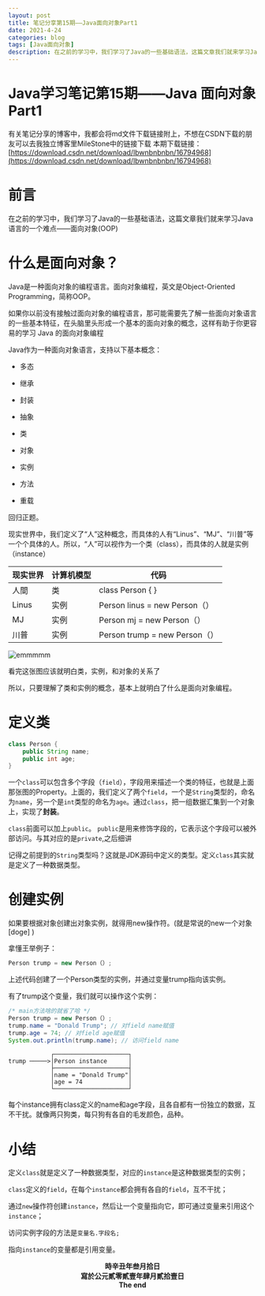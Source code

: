 ```yaml
---
layout: post
title: 笔记分享第15期——Java面向对象Part1
date: 2021-4-24
categories: blog
tags: [Java面向对象]
description: 在之前的学习中，我们学习了Java的一些基础语法，这篇文章我们就来学习Java语言的一个难点——面向对象(OOP)
---
```

# Java学习笔记第15期——Java 面向对象 Part1
有关笔记分享的博客中，我都会将md文件下载链接附上，不想在CSDN下载的朋友可以去我独立博客里MileStone中的链接下载
本期下载链接：[https://download.csdn.net/download/lbwnbnbnbn/16794968](https://download.csdn.net/download/lbwnbnbnbn/16794968)

# 前言

在之前的学习中，我们学习了Java的一些基础语法，这篇文章我们就来学习Java语言的一个难点——面向对象(OOP)

# 什么是面向对象？

Java是一种面向对象的编程语言。面向对象编程，英文是Object-Oriented Programming，简称OOP。

如果你以前没有接触过面向对象的编程语言，那可能需要先了解一些面向对象语言的一些基本特征，在头脑里头形成一个基本的面向对象的概念，这样有助于你更容易的学习 Java 的面向对象编程

Java作为一种面向对象语言，支持以下基本概念：

- 多态

- 继承

- 封装

- 抽象

- 类

- 对象

- 实例

- 方法

- 重载

回归正题。

现实世界中，我们定义了“人”这种概念，而具体的人有“Linus”、“MJ”、“川普”等一个个具体的人。所以，“人”可以视作为一个类（class），而具体的人就是实例（instance）

| 现实世界 | 计算机模型 | 代码                          |
| -------- | ---------- | ----------------------------- |
| 人間     | 类         | class Person { }              |
| Linus    | 实例       | Person linus = new Person（） |
| MJ       | 实例       | Person mj = new Person（）    |
| 川普     | 实例       | Person trump = new Person（） |

![emmmmm](https://img-blog.csdnimg.cn/20210421175643534.png?x-oss-process=image/watermark,type_ZmFuZ3poZW5naGVpdGk,shadow_10,text_aHR0cHM6Ly9ibG9nLmNzZG4ubmV0L2xid25ibmJuYm4=,size_16,color_FFFFFF,t_70#pic_center)


看完这张图应该就明白类，实例，和对象的关系了

所以，只要理解了类和实例的概念，基本上就明白了什么是面向对象编程。

# 定义类

 ```java
 class Person {
     public String name;
     public int age;
 }
 ```


一个`class`可以包含多个字段（`field`），字段用来描述一个类的特征，也就是上面那张图的Property。上面的，我们定义了两个`field`，一个是`String`类型的，命名为`name`，另一个是`int`类型的命名为`age`。通过`class`，把一组数据汇集到一个对象上，实现了**封装**。

`class`前面可以加上`public`。 `public`是用来修饰字段的，它表示这个字段可以被外部访问。与其对应的是`private`,之后细讲

记得之前提到的`String`类型吗？这就是JDK源码中定义的类型。定义`class`其实就是定义了一种数据类型。

# 创建实例

如果要根据对象创建出对象实例，就得用new操作符。(就是常说的new一个对象[doge] )

拿懂王举例子：

 ```Java
 Person trump = new Person（）;
 ```


上述代码创建了一个Person类型的实例，并通过变量trump指向该实例。

有了trump这个变量，我们就可以操作这个实例：

 ```java
 /* main方法啥的就省了哈 */
 Person trump = new Person（）;
 trump.name = "Donald Trump"; // 对field name赋值
 trump.age = 74; // 对field age赋值
 System.out.println(trump.name); // 访问field name
 
 ```


 ```纯文本
             ┌─────────────────────┐
 trump ─────>│Person instance      │
             ├─────────────────────┤
             │name = "Donald Trump"│
             │age = 74             │
             └─────────────────────┘
 
 ```


每个instance拥有class定义的name和age字段，且各自都有一份独立的数据，互不干扰。就像两只狗类，每只狗有各自的毛发颜色，品种。

# 小结

定义`class`就是定义了一种数据类型，对应的`instance`是这种数据类型的实例；

`class`定义的`field`，在每个`instance`都会拥有各自的`field`，互不干扰；

通过`new`操作符创建`instance`，然后让一个变量指向它，即可通过变量来引用这个`instance`；

访问实例字段的方法是`变量名.字段名;`

指向`instance`的变量都是引用变量。

<center><b>時辛丑年叁月拾日
<center><b>寫於公元貳零貳壹年肆月貳拾壹日
<center><b>The end
